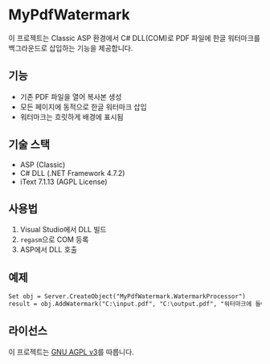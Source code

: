 # MyPdfWatermark

이 프로젝트는 Classic ASP 환경에서 C# DLL(COM)로 PDF 파일에 한글 워터마크를 백그라운드로 삽입하는 기능을 제공합니다.

## 기능
- 기존 PDF 파일을 열어 복사본 생성
- 모든 페이지에 동적으로 한글 워터마크 삽입
- 워터마크는 흐릿하게 배경에 표시됨

## 기술 스택
- ASP (Classic)
- C# DLL (.NET Framework 4.7.2)
- iText 7.1.13 (AGPL License)

## 사용법
1. Visual Studio에서 DLL 빌드
2. `regasm`으로 COM 등록
3. ASP에서 DLL 호출

## 예제
```asp
Set obj = Server.CreateObject("MyPdfWatermark.WatermarkProcessor")
result = obj.AddWatermark("C:\input.pdf", "C:\output.pdf", "워터마크에 들어갈 TEXT")
```

## 라이선스
이 프로젝트는 [GNU AGPL v3](LICENSE)를 따릅니다.
